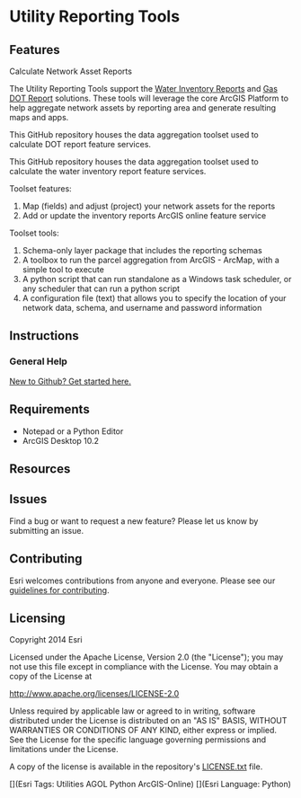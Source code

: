 # Utility Reporting Tools


## Features

Calculate Network Asset Reports

The Utility Reporting Tools support the [Water Inventory Reports](http://solutions.arcgis.com/utilities/water/help/water-inventory-reports/) and [Gas DOT Report](http://solutions.arcgis.com/utilities/gas/help/dot-report/) solutions. These tools will leverage the core ArcGIS Platform to help aggregate network assets by reporting area and generate resulting maps and apps. 

This GitHub repository houses the data aggregation toolset used to calculate DOT report feature services.  

This GitHub repository houses the data aggregation toolset used to calculate the water inventory report feature services.

Toolset features:

1. Map (fields) and adjust (project) your network assets for the reports
2. Add or update the inventory reports ArcGIS online feature service 

Toolset tools:

1. Schema-only layer package that includes the reporting schemas
2. A toolbox to run the parcel aggregation from ArcGIS - ArcMap, with a simple tool to execute
3. A python script that can run standalone as a Windows task scheduler, or any scheduler that can run a python script
4. A configuration file (text) that allows you to specify the location of your network data, schema, and username and password information 


## Instructions

### General Help
[New to Github? Get started here.](http://htmlpreview.github.com/?https://github.com/Esri/esri.github.com/blob/master/help/esri-getting-to-know-github.html)

## Requirements

* Notepad or a Python Editor
* ArcGIS Desktop 10.2
 
## Resources


## Issues

Find a bug or want to request a new feature?  Please let us know by submitting an issue.


## Contributing

Esri welcomes contributions from anyone and everyone.
Please see our [guidelines for contributing](https://github.com/esri/contributing).

## Licensing

Copyright 2014 Esri

Licensed under the Apache License, Version 2.0 (the "License");
you may not use this file except in compliance with the License.
You may obtain a copy of the License at

   http://www.apache.org/licenses/LICENSE-2.0

Unless required by applicable law or agreed to in writing, software
distributed under the License is distributed on an "AS IS" BASIS,
WITHOUT WARRANTIES OR CONDITIONS OF ANY KIND, either express or implied.
See the License for the specific language governing permissions and
limitations under the License.

A copy of the license is available in the repository's
[LICENSE.txt](https://raw.github.com/Esri/telco-service-qualification/master/LICENSE.txt) file.

[](Esri Tags: Utilities AGOL Python ArcGIS-Online)
[](Esri Language: Python)
